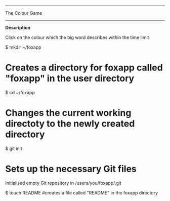 *********************************************************************

The Colour Game

*********************************************************************
<b>Description</b>

Click on the colour which the big word describes within the time limit



$ mkdir ~/foxapp
# Creates a directory for foxapp called "foxapp" in the user directory

$ cd ~/foxapp
# Changes the current working directoty to the newly created directory

$ git init
# Sets up the necessary Git files
Initialised empty Git repository in /users/you/foxapp/.git

$ touch README
#creates a file called "README" in the foxapp directory
